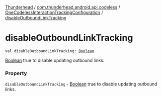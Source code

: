 [Thunderhead](../../index.md) / [com.thunderhead.android.api.codeless](../index.md) / [OneCodelessInteractionTrackingConfiguration](index.md) / [disableOutboundLinkTracking](./disable-outbound-link-tracking.md)

# disableOutboundLinkTracking

`val disableOutboundLinkTracking: `[`Boolean`](https://kotlinlang.org/api/latest/jvm/stdlib/kotlin/-boolean/index.html)

[Boolean](https://kotlinlang.org/api/latest/jvm/stdlib/kotlin/-boolean/index.html) true to disable updating outbound links.

### Property

`disableOutboundLinkTracking` - [Boolean](https://kotlinlang.org/api/latest/jvm/stdlib/kotlin/-boolean/index.html) true to disable updating outbound links.